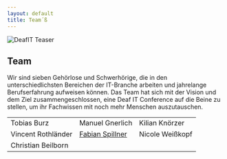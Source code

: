 ```yaml
---
layout: default
title: Team´ß
---
```


![DeafIT Teaser](http://placehold.it/800x200)

## Team

Wir sind sieben Gehörlose und Schwerhörige, die in den unterschiedlichsten Bereichen der IT-Branche arbeiten und jahrelange Berufserfahrung aufweisen können. Das Team hat sich mit der Vision und dem Ziel zusammengeschlossen, eine Deaf IT Conference auf die Beine zu stellen, um ihr Fachwissen mit noch mehr Menschen auszutauschen.

<table>
	<tr>
		<td>Tobias Burz</td>
		<td>Manuel Gnerlich</td>
		<td>Kilian Knörzer</td>
	</tr>
	<tr>
		<td>Vincent Rothländer</td>
		<td><a href="/team/fabian-spillner">Fabian Spillner</a></td>
		<td>Nicole Weißkopf</td>
	</tr>
	<tr>
		<td>Christian Beilborn</td>
	</tr>
</table>